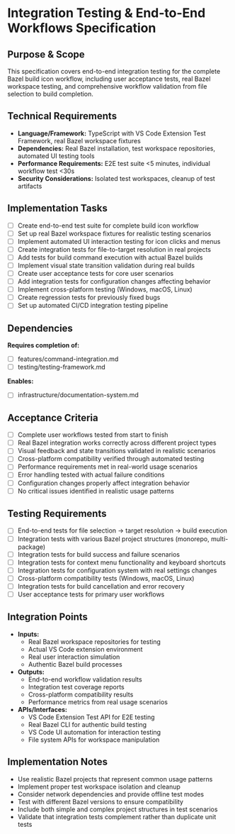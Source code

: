 # Integration Testing & End-to-End Workflows Specification

## Purpose & Scope
This specification covers end-to-end integration testing for the complete Bazel build icon workflow, including user acceptance tests, real Bazel workspace testing, and comprehensive workflow validation from file selection to build completion.

## Technical Requirements
- **Language/Framework:** TypeScript with VS Code Extension Test Framework, real Bazel workspace fixtures
- **Dependencies:** Real Bazel installation, test workspace repositories, automated UI testing tools
- **Performance Requirements:** E2E test suite <5 minutes, individual workflow test <30s
- **Security Considerations:** Isolated test workspaces, cleanup of test artifacts

## Implementation Tasks
- [ ] Create end-to-end test suite for complete build icon workflow
- [ ] Set up real Bazel workspace fixtures for realistic testing scenarios
- [ ] Implement automated UI interaction testing for icon clicks and menus
- [ ] Create integration tests for file-to-target resolution in real projects
- [ ] Add tests for build command execution with actual Bazel builds
- [ ] Implement visual state transition validation during real builds
- [ ] Create user acceptance tests for core user scenarios
- [ ] Add integration tests for configuration changes affecting behavior
- [ ] Implement cross-platform testing (Windows, macOS, Linux)
- [ ] Create regression tests for previously fixed bugs
- [ ] Set up automated CI/CD integration testing pipeline

## Dependencies
**Requires completion of:**
- [ ] features/command-integration.md
- [ ] testing/testing-framework.md

**Enables:**
- [ ] infrastructure/documentation-system.md

## Acceptance Criteria
- [ ] Complete user workflows tested from start to finish
- [ ] Real Bazel integration works correctly across different project types
- [ ] Visual feedback and state transitions validated in realistic scenarios
- [ ] Cross-platform compatibility verified through automated testing
- [ ] Performance requirements met in real-world usage scenarios
- [ ] Error handling tested with actual failure conditions
- [ ] Configuration changes properly affect integration behavior
- [ ] No critical issues identified in realistic usage patterns

## Testing Requirements
- [ ] End-to-end tests for file selection → target resolution → build execution
- [ ] Integration tests with various Bazel project structures (monorepo, multi-package)
- [ ] Integration tests for build success and failure scenarios
- [ ] Integration tests for context menu functionality and keyboard shortcuts
- [ ] Integration tests for configuration system with real settings changes
- [ ] Cross-platform compatibility tests (Windows, macOS, Linux)
- [ ] Integration tests for build cancellation and error recovery
- [ ] User acceptance tests for primary user workflows

## Integration Points
- **Inputs:** 
  - Real Bazel workspace repositories for testing
  - Actual VS Code extension environment
  - Real user interaction simulation
  - Authentic Bazel build processes
- **Outputs:** 
  - End-to-end workflow validation results
  - Integration test coverage reports
  - Cross-platform compatibility results
  - Performance metrics from real usage scenarios
- **APIs/Interfaces:** 
  - VS Code Extension Test API for E2E testing
  - Real Bazel CLI for authentic build testing
  - VS Code UI automation for interaction testing
  - File system APIs for workspace manipulation

## Implementation Notes
- Use realistic Bazel projects that represent common usage patterns
- Implement proper test workspace isolation and cleanup
- Consider network dependencies and provide offline test modes
- Test with different Bazel versions to ensure compatibility
- Include both simple and complex project structures in test scenarios
- Validate that integration tests complement rather than duplicate unit tests 